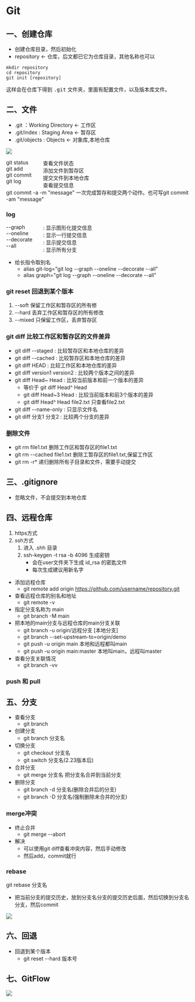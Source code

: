 # Git
## 一、创建仓库
- 创建仓库目录，然后初始化
- repository <- 仓库，后文都已它为仓库目录，其他名称也可以
```
mkdir repository
cd repository
git init [repository]
```
这样会在仓库下得到 <kbd>.git</kbd> 文件夹，里面有配置文件，以及版本库文件。
## 二、文件
- .git ：Working Directory <- 工作区
- .git/index : Staging Area <- 暂存区
- .git/objects : Objects <- 对象库,本地仓库

![](./img/img1.png)

<div style="display: flex;">
    <div style="width: 20%;">
        git status<br>git add<br>git commit<br>git log
    </div>
    <div style="width: 70%;">
        查看文件状态<br>添加文件到暂存区<br>提交文件到本地仓库<br>查看提交信息
    </div>
</div>
git commit -a -m "message" 一次完成暂存和提交两个动作。也可写git commit -am "message"

### log
<div style="display: flex;">
    <div style="width: 20%;">
        --graph<br>--oneline<br>--decorate<br>--all
    </div>
    <div style="width: 70%;">
        : 显示图形化提交信息<br>: 显示一行提交信息<br>: 显示提交信息<br>: 显示所有分支
    </div>
</div>

- 给长指令取别名
    - alias git-log="git log --graph --oneline --decorate --all"
    - alias graph="git log --graph --oneline --decorate --all"

### git reset 回退到某个版本
1. --soft 保留工作区和暂存区的所有修
2. --hard 丢弃工作区和暂存区的所有修改
3. --mixed 只保留工作区，丢弃暂存区
### git diff 比较工作区和暂存区的文件差异
- git diff --staged : 比较暂存区和本地仓库的差异
- git diff --cached : 比较暂存区和本地仓库的差异
- git diff HEAD : 比较工作区和本地仓库的差异
- git diff version1 version2 : 比较两个版本之间的差异
- git diff Head~ Head : 比较当前版本和前一个版本的差异
    - 等价于 git diff Head^ Head
    - git diff Head~3 Head : 比较当前版本和前3个版本的差异
    - git diff Head^ Head file2.txt 只查看file2.txt
- git diff --name-only : 只显示文件名
- git diff 分支1 分支2 : 比较两个分支的差异

### 删除文件
- git rm file1.txt 删除工作区和暂存区的file1.txt
- git rm --cached file1.txt 删除工暂存区的file1.txt,保留工作区
- git rm -r* 递归删除所有子目录和文件，需要手动提交

## 三、.gitignore
- 忽略文件，不会提交到本地仓库

## 四、远程仓库
1. https方式
2. ssh方式
    1. 进入 .shh 目录
    1. ssh-keygen -t rsa -b 4096  生成密钥
        - 会在user文件夹下生成 id_rsa 的密匙文件
        - 每次生成建议用新名字

- 添加远程仓库
    - git remote add origin https://github.com/username/repository.git
- 查看远程仓库的别名和地址
    - git remote -v
- 指定分支名称为 main
    - git branch -M main
- 把本地的main分支与远程仓库的main分支关联
    - git branch -u origin/远程分支 [本地分支]
    - git branch --set-upstream-to=origin/demo
    - git push -u origin main 本地和远程都叫main
    - git push -u origin main:master 本地叫main，远程叫master
- 查看分支关联情况
    - git branch -vv

### push 和 pull
## 五、分支
- 查看分支
    - git branch
- 创建分支
    - git branch 分支名
- 切换分支
    - git checkout 分支名
    - git switch 分支名(2.23版本后)
- 合并分支
    - git merge 分支名 把分支名合并到当前分支
- 删除分支
    - git branch -d 分支名(删除合并后的分支)
    - git branch -D 分支名(强制删除未合并的分支)

### merge冲突
- 终止合并
    - git merge --abort
- 解决
    - 可以使用git diff查看冲突内容，然后手动修改
    - 然后add，commit就行

### rebase
git rebase 分支名
- 把当前分支的提交历史，放到分支名分支的提交历史后面，然后切换到分支名分支，然后commit

![](./img/img2.png)

## 六、回退
- 回退到某个版本
    - git reset --hard 版本号

## 七、GitFlow
![](./img/git工作流程.jpg)